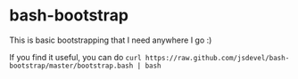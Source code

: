 bash-bootstrap
===================
This is basic bootstrapping that I need anywhere I go :)

If you find it useful, you can do `curl https://raw.github.com/jsdevel/bash-bootstrap/master/bootstrap.bash | bash`

